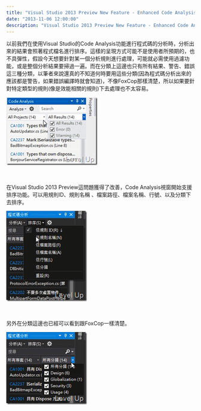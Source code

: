 ```yaml
---
title: "Visual Studio 2013 Preview New Feature - Enhanced Code Analysis Window"
date: "2013-11-06 12:00:00"
description: "Visual Studio 2013 Preview New Feature - Enhanced Code Analysis Window"
---
```


<p />  <p>以前我們在使用Visual Studio的Code Analysis功能進行程式碼的分析時，分析出來的結果會照著程式檔名進行排序。這樣的呈現方式可能不是使用者所預期的，也不具彈性，假設今天想要針對某一個分析規則進行處理，可能就必需使用過濾功能，或是整個分析結果要掃過一遍。而在分類上這邊也只有所有結果、警告、錯誤這三種分類，以筆者來說還真的不知道何時要用這些分類(因為程式碼分析出來的應該都是警告，如果錯誤編譯時就會知道)，不像FoxCop那樣清楚，所以如果要針對特定類型的規則(像是效能相關的規則)下去處理也不太容易。 </p>  <p><img style="border-top: 0px; border-right: 0px; border-bottom: 0px; border-left: 0px" border="0" alt="Image(16)" src="\images\posts\21eb6d34-0104-414b-b50e-8e84404a7a32\Image(16)_thumb.png" width="244" height="182" /></a></p>  <p> </p>  <p>在Visual Studio 2013 Preview這問題獲得了改善，Code Analysis視窗開始支援排序功能。可以用規則ID、規則名稱 、檔案路徑、檔案名稱、行號、以及分類下去排序。</p>  <p><a href="http://files.dotblogs.com.tw/larrynung/1307/VisualStudio2013PreviewNewFeatureEnhance_928B/Image(19)_2.png"><img style="border-top: 0px; border-right: 0px; border-bottom: 0px; border-left: 0px" border="0" alt="Image(19)" src="\images\posts\21eb6d34-0104-414b-b50e-8e84404a7a32\Image(19)_thumb.png" width="216" height="242" /></a></p>  <p> </p>  <p>另外在分類這邊也已經可以看到跟FoxCop一樣清楚。</p>  <p><a href="http://files.dotblogs.com.tw/larrynung/1307/VisualStudio2013PreviewNewFeatureEnhance_928B/Image(18)_2.png"><img style="border-top: 0px; border-right: 0px; border-bottom: 0px; border-left: 0px" border="0" alt="Image(18)" src="\images\posts\21eb6d34-0104-414b-b50e-8e84404a7a32\Image(18)_thumb.png" width="216" height="194" /></p>
